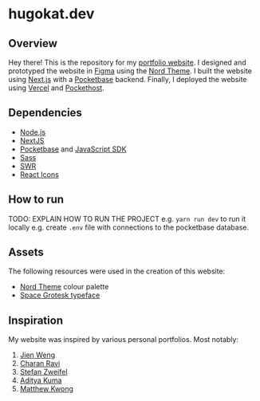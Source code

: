 # hugokat.dev

## Overview
Hey there! This is the repository for my [portfolio website](https://hugokat.dev/). I designed and prototyped the website in [Figma](https://hugokat.dev/) using the [Nord Theme](https://www.nordtheme.com/). I built the website using [Next.js](https://nextjs.org/) with a [Pocketbase](https://pocketbase.io/) backend. Finally, I deployed the website using [Vercel](https://vercel.com/hugo-kats-projects) and [Pockethost](https://pockethost.io/).

## Dependencies
- [Node.js](https://nodejs.org/en/download)
- [NextJS](https://nextjs.org/docs/app/getting-started/installation)
- [Pocketbase](https://pocketbase.io/docs/) and [JavaScript SDK](https://github.com/pocketbase/js-sdk)
- [Sass](https://sass-lang.com/install/)
- [SWR](https://www.npmjs.com/package/swr)
- [React Icons](https://react-icons.github.io/react-icons/)

## How to run
TODO: EXPLAIN HOW TO RUN THE PROJECT
e.g. `yarn run dev` to run it locally
e.g. create `.env` file with connections to the pocketbase database.

## Assets
The following resources were used in the creation of this website:
- [Nord Theme](https://www.nordtheme.com/docs/colors-and-palettes) colour palette
- [Space Grotesk typeface](https://fonts.google.com/specimen/Space+Grotesk)

## Inspiration
My website was inspired by various personal portfolios. Most notably:
1. [Jien Weng](https://www.jienweng.com/)
2. [Charan Ravi](https://charanravi.com/)
3. [Stefan Zweifel](https://stefanzweifel.dev/about/)
4. [Aditya Kuma](https://www.adikuma.com/)
5. [Matthew Kwong](https://www.mwskwong.com/skills)